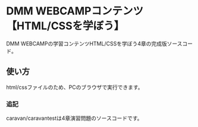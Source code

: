 # DMM WEBCAMPコンテンツ　【HTML/CSSを学ぼう】

DMM WEBCAMPの学習コンテンツHTML/CSSを学ぼう4章の完成版ソースコード。

## 使い方

html/cssファイルのため、PCのブラウザで実行できます。

### 追記

caravan/caravantestは4章演習問題のソースコードです。